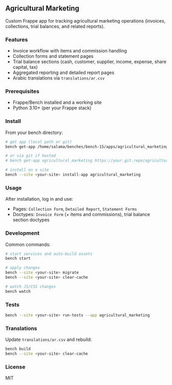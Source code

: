 ## Agricultural Marketing

Custom Frappe app for tracking agricultural marketing operations (invoices, collections, trial balances, and related reports).

### Features
- Invoice workflow with items and commission handling
- Collection forms and statement pages
- Trial balance sections (cash, customer, supplier, income, expense, share capital, tax)
- Aggregated reporting and detailed report pages
- Arabic translations via `translations/ar.csv`

### Prerequisites
- Frappe/Bench installed and a working site
- Python 3.10+ (per your Frappe stack)

### Install
From your bench directory:

```bash
# get app (local path or git)
bench get-app /home/salama/benches/bench-15/apps/agricultural_marketing

# or via git if hosted
# bench get-app agricultural_marketing https://your.git.repo/agricultural_marketing.git

# install on a site
bench --site <your-site> install-app agricultural_marketing
```

### Usage
After installation, log in and use:
- Pages: `Collection Form`, `Detailed Report`, `Statement Forms`
- Doctypes: `Invoice Form` (+ items and commissions), trial balance section doctypes

### Development
Common commands:
```bash
# start services and auto-build assets
bench start

# apply changes
bench --site <your-site> migrate
bench --site <your-site> clear-cache

# watch JS/CSS changes
bench watch
```

### Tests
```bash
bench --site <your-site> run-tests --app agricultural_marketing
```

### Translations
Update `translations/ar.csv` and rebuild:
```bash
bench build
bench --site <your-site> clear-cache
```

### License
MIT
